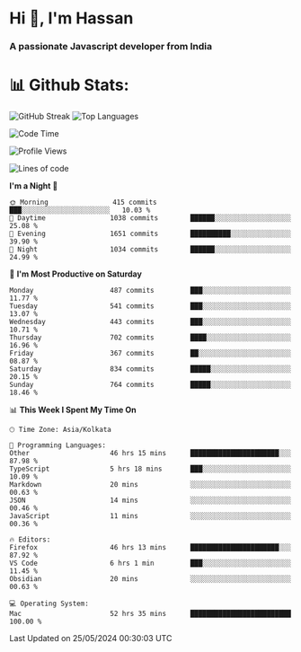 # Hi 👋, I'm Hassan
### A passionate Javascript developer from India


# 📊 Github Stats:
![GitHub Streak](https://github-readme-streak-stats.herokuapp.com/?user=codeblooded47&theme=dracula&hide_border=false)
![Top Languages](https://github-readme-stats.vercel.app/api/top-langs/?username=codeblooded47&layout=compact&theme=dracula)



<!--START_SECTION:waka-->
![Code Time](http://img.shields.io/badge/Code%20Time-691%20hrs%2038%20mins-blue)

![Profile Views](http://img.shields.io/badge/Profile%20Views-1-blue)

![Lines of code](https://img.shields.io/badge/From%20Hello%20World%20I%27ve%20Written-23.5%20million%20lines%20of%20code-blue)

**I'm a Night 🦉** 

```text
🌞 Morning                415 commits         ███░░░░░░░░░░░░░░░░░░░░░░   10.03 % 
🌆 Daytime                1038 commits        ██████░░░░░░░░░░░░░░░░░░░   25.08 % 
🌃 Evening                1651 commits        ██████████░░░░░░░░░░░░░░░   39.90 % 
🌙 Night                  1034 commits        ██████░░░░░░░░░░░░░░░░░░░   24.99 % 
```
📅 **I'm Most Productive on Saturday** 

```text
Monday                   487 commits         ███░░░░░░░░░░░░░░░░░░░░░░   11.77 % 
Tuesday                  541 commits         ███░░░░░░░░░░░░░░░░░░░░░░   13.07 % 
Wednesday                443 commits         ███░░░░░░░░░░░░░░░░░░░░░░   10.71 % 
Thursday                 702 commits         ████░░░░░░░░░░░░░░░░░░░░░   16.96 % 
Friday                   367 commits         ██░░░░░░░░░░░░░░░░░░░░░░░   08.87 % 
Saturday                 834 commits         █████░░░░░░░░░░░░░░░░░░░░   20.15 % 
Sunday                   764 commits         █████░░░░░░░░░░░░░░░░░░░░   18.46 % 
```


📊 **This Week I Spent My Time On** 

```text
🕑︎ Time Zone: Asia/Kolkata

💬 Programming Languages: 
Other                    46 hrs 15 mins      ██████████████████████░░░   87.98 % 
TypeScript               5 hrs 18 mins       ███░░░░░░░░░░░░░░░░░░░░░░   10.09 % 
Markdown                 20 mins             ░░░░░░░░░░░░░░░░░░░░░░░░░   00.63 % 
JSON                     14 mins             ░░░░░░░░░░░░░░░░░░░░░░░░░   00.46 % 
JavaScript               11 mins             ░░░░░░░░░░░░░░░░░░░░░░░░░   00.36 % 

🔥 Editors: 
Firefox                  46 hrs 13 mins      ██████████████████████░░░   87.92 % 
VS Code                  6 hrs 1 min         ███░░░░░░░░░░░░░░░░░░░░░░   11.45 % 
Obsidian                 20 mins             ░░░░░░░░░░░░░░░░░░░░░░░░░   00.63 % 

💻 Operating System: 
Mac                      52 hrs 35 mins      █████████████████████████   100.00 % 
```


 Last Updated on 25/05/2024 00:30:03 UTC
<!--END_SECTION:waka-->

